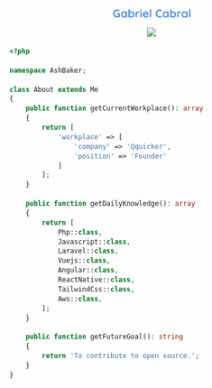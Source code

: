 <p align="center">
      <a href="https://github.com/GabrielCabral352">
      <img src="https://github.com/GabrielCabral352/GabrielCabral352/blob/main/GabrielCabral.png" alt="Gabriel Cabral" /></a>
</p>


<p align="center">
  <!-- Typing SVG by DenverCoder1 - https://github.com/DenverCoder1/readme-typing-svg -->
  <a href="https://github.com/DenverCoder1/readme-typing-svg">
    <img src="https://readme-typing-svg.demolab.com/?lines=Backend%20Web%20and%20Mobile%20Developer;Robot%20Process%20Automation%20Dev;Always%20Learning%20New%20Things&font=QuickSand%20Code&center=true&width=440&height=45&color=4E8FE0&vCenter=true&pause=1000&size=20" /></a>
</p>


```php
<?php

namespace AshBaker;

class About extends Me
{
    public function getCurrentWorkplace(): array
    {
        return [
            'workplace' => [
                'company' => 'Qquicker',
                'position' => 'Founder'         
            ]
        ];
    }

    public function getDailyKnowledge(): array
    {
        return [
            Php::class,
            Javascript::class,
            Laravel::class,
            Vuejs::class,
            Angular::class,
            ReactNative::class,
            TailwindCss::class,
            Aws::class,
        ];
    }

    public function getFutureGoal(): string
    {
        return 'To contribute to open source.';
    }
}
```
